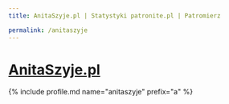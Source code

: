 ```yaml
---
title: AnitaSzyje.pl | Statystyki patronite.pl | Patromierz

permalink: /anitaszyje
---
```


# [AnitaSzyje.pl](https://patronite.pl/anitaszyje)

{% include profile.md name="anitaszyje" prefix="a" %}

